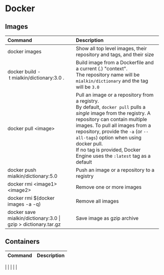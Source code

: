 # Docker

## Images

Command | Description
:-|:-
docker images | Show all top level images, their repository and tags, and their size
docker&nbsp;build&nbsp;-&nbsp;t&nbsp;mialkin/dictionary:3.0&nbsp;. | Build image from a Dockerfile and a current (.) "context". <br/>The repository name will be `mialkin/dictionary` and the tag will be `3.0`
docker pull \<image\> | Pull an image or a repository from a registry. <br/>By default, `docker pull` pulls a *single* image from the registry. A repository can contain multiple images. To pull all images from a repository, provide the `-a` (or `--all-tags`) option when using docker pull. <br/>If no tag is provided, Docker Engine uses the `:latest` tag as a default
docker push mialkin/dictionary:5.0 | Push an image or a repository to a registry
docker rmi \<image1\> \<image2\> | Remove one or more images
docker rmi $(docker images -a -q) | Remove all images
docker save mialkin/dictionary:3.0 \| gzip > dictionary.tar.gz | Save image as gzip archive

## Containers

Command | Description
:-|:-
|
|
|
|
|
